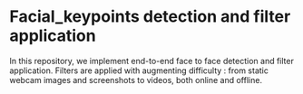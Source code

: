 # Facial_keypoints detection and filter application

In this repository, we implement end-to-end face to face detection and filter application. 
Filters are applied with augmenting difficulty : from static webcam images and screenshots to videos, both online and offline. 


